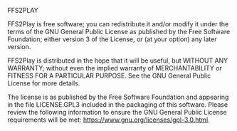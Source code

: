 FFS2PLAY

FFS2Play is free software; you can redistribute it and/or modify
it under the terms of the GNU General Public License as published by
the Free Software Foundation; either version 3 of the License, or
(at your option) any later version.

FFS2Play is distributed in the hope that it will be useful,
but WITHOUT ANY WARRANTY; without even the implied warranty of
MERCHANTABILITY or FITNESS FOR A PARTICULAR PURPOSE.  See the
GNU General Public License for more details.

The license is as published by the Free Software
Foundation and appearing in the file LICENSE.GPL3
included in the packaging of this software. Please review the following
information to ensure the GNU General Public License requirements will
be met: https://www.gnu.org/licenses/gpl-3.0.html.
